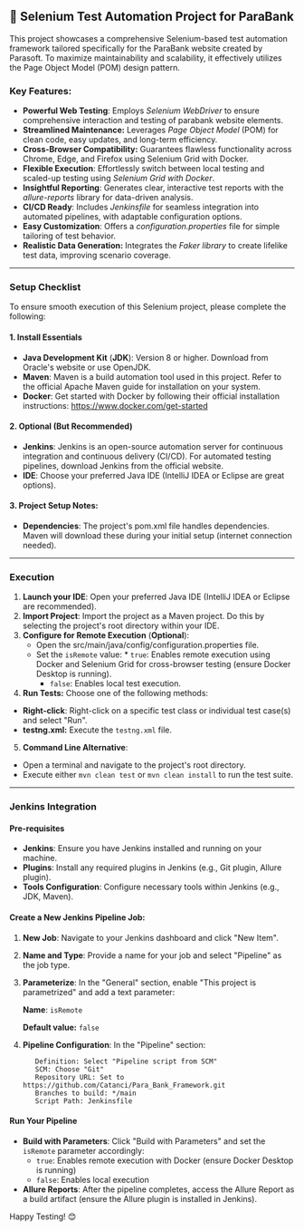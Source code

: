 ## 📌 Selenium Test Automation Project for ParaBank 

This project showcases a comprehensive Selenium-based test automation framework tailored specifically for the ParaBank website created by Parasoft. To maximize maintainability and scalability, it effectively utilizes the Page Object Model (POM) design pattern.

### Key Features:
* **Powerful Web Testing**: Employs _Selenium WebDriver_ to ensure comprehensive interaction and testing of parabank website elements.
* **Streamlined Maintenance:** Leverages _Page Object Model_ (POM) for clean code, easy updates, and long-term efficiency.
* **Cross-Browser Compatibility:** Guarantees flawless functionality across Chrome, Edge, and Firefox using Selenium Grid with Docker.
* **Flexible Execution**: Effortlessly switch between local testing and scaled-up testing using _Selenium Grid with Docker_.
* **Insightful Reporting**: Generates clear, interactive test reports with the _allure-reports_ library for data-driven analysis.
* **CI/CD Ready**: Includes _Jenkinsfile_ for seamless integration into automated pipelines, with adaptable configuration options.
* **Easy Customization**: Offers a _configuration.properties_ file for simple tailoring of test behavior.
* **Realistic Data Generation:** Integrates the _Faker library_ to create lifelike test data, improving scenario coverage.
____
### Setup Checklist
To ensure smooth execution of this Selenium project, please complete the following:

#### 1. Install Essentials

* **Java Development Kit** (**JDK**): Version 8 or higher. Download from Oracle's website or use OpenJDK.
* **Maven**: Maven is a build automation tool used in this project. Refer to the official Apache Maven guide for installation on your system.
* **Docker**: Get started with Docker by following their official installation instructions: https://www.docker.com/get-started

#### 2. Optional (But Recommended)
* **Jenkins**: Jenkins is an open-source automation server for continuous integration and continuous delivery (CI/CD). For automated testing pipelines, download Jenkins from the official website.
* **IDE**: Choose your preferred Java IDE (IntelliJ IDEA or Eclipse are great options).


#### 3. Project Setup Notes:
* **Dependencies**: The project's pom.xml file handles dependencies. Maven will download these during your initial setup (internet connection needed).

____
### Execution
1. **Launch your IDE**: Open your preferred Java IDE (IntelliJ IDEA or Eclipse are recommended).
2. **Import Project**: Import the project as a Maven project. Do this by selecting the project's root directory within your IDE.
3. **Configure for Remote Execution** (**Optional**):
   * Open the src/main/java/config/configuration.properties file.
   * Set the `isRemote` value:
     * 
         `true`: Enables remote execution using Docker and Selenium Grid for cross-browser testing (ensure Docker Desktop is running).
     * `false`: Enables local test execution.
4. **Run Tests:** Choose one of the following methods:
* **Right-click**: Right-click on a specific test class or individual test case(s) and select "Run".
* **testng.xml:** Execute the `testng.xml` file.
5. **Command Line Alternative**:
* Open a terminal and navigate to the project's root directory.
* Execute either `mvn clean test` or `mvn clean install` to run the test suite.
____
### Jenkins Integration
#### Pre-requisites
* **Jenkins**: Ensure you have Jenkins installed and running on your machine.
* **Plugins**: Install any required plugins in Jenkins (e.g., Git plugin, Allure plugin).
* **Tools Configuration**: Configure necessary tools within Jenkins (e.g., JDK, Maven).
#### Create a New Jenkins Pipeline Job:
1. **New Job**: Navigate to your Jenkins dashboard and click "New Item".

2. **Name and Type**: Provide a name for your job and select "Pipeline" as the job type.

3. **Parameterize**: In the "General" section, enable "This project is parametrized" and add a text parameter:

   **Name**: `isRemote`

   **Default value:** `false`

4. **Pipeline Configuration**: In the "Pipeline" section:
   
          Definition: Select "Pipeline script from SCM"
          SCM: Choose "Git"
          Repository URL: Set to https://github.com/Catanci/Para_Bank_Framework.git
          Branches to build: */main
          Script Path: Jenkinsfile


#### Run Your Pipeline

* **Build with Parameters**: Click "Build with Parameters" and set the `isRemote` parameter accordingly:
  * `true`: Enables remote execution with Docker (ensure Docker Desktop is running)
  * `false`: Enables local execution
* **Allure Reports**: After the pipeline completes, access the Allure Report as a build artifact (ensure the Allure plugin is installed in Jenkins).

Happy Testing! 😊
